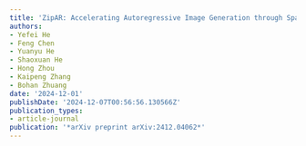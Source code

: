 ```yaml
---
title: 'ZipAR: Accelerating Autoregressive Image Generation through Spatial Locality'
authors:
- Yefei He
- Feng Chen
- Yuanyu He
- Shaoxuan He
- Hong Zhou
- Kaipeng Zhang
- Bohan Zhuang
date: '2024-12-01'
publishDate: '2024-12-07T00:56:56.130566Z'
publication_types:
- article-journal
publication: '*arXiv preprint arXiv:2412.04062*'
---
```

